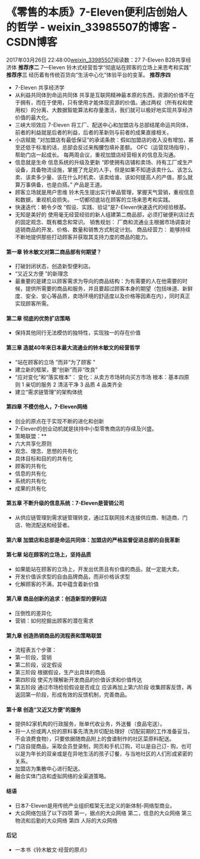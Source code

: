 # 《零售的本质》7-Eleven便利店创始人的哲学 - weixin_33985507的博客 - CSDN博客
2017年03月26日 22:48:00[weixin_33985507](https://me.csdn.net/weixin_33985507)阅读数：27
7-Eleven B2B共享经济体
**推荐序二**
7—Eleven 铃木式经营哲学“彻底站在顾客的立场上来思考和实践”
**推荐序三**
经历着有传统百货向“生活中心化”体验平台的变革。
**推荐序四**
- 7-Eleven 共享经济学
- 从利益共同体到命运共同体
共享是互联网精神最本原的东西，资源的价值不在于拥有，而在于使用，只有使用才能体现资源的价值。通过两权（所有权和使用权）的分离、大数据智能算法和存量激活，我们就可以极好地实现共享经济价值的最大化。
- 三峡大坝效应
7-Eleven 将工厂、配送中心和加盟店与总部结尾命运共同体，前者的利益就是后者的利益，后者的革新则与前者的成果直接相关。
- 小店赋能
“对加盟店有最低保证”的承诺条款：假如加盟店的收入没有增加，甚至还低于标准的话，总部会反过来掏腰包填补差额。
OFC（运营现场指导），帮助门店一起成长。
每两周会议，重视加盟店经营相关的信息及沟通。
- 信息就是生命
信息系统的升级及更新
“即使拥有店铺和卖场、持有工厂或生产设备，具备物流设施，掌握了充足的人手，但是如果不知道该卖什么、该怎么卖、该卖多少量、该在什么时机卖、该卖给谁、该如何提高人的产值，那么就算万事俱备，也是白搭。”
产品是王道。
- 顾客立场就是用户思维
铃木先生提出实行单品管理，掌握天气营销，重视信息和数据，重视机会损失。
一切都彻底站在顾客的立场来思考和实践。
- 快速迭代：朝令夕改
“假设、实践、验证”是7-Eleven快速迭代的经验根基。
- 无知是美好的
使用毫无经营经验的新人组建第二商品部，必须打破便利店过去的固定观念、既有概念和常识。
销售规划：
厂商和流通业主根据市场调查对适销商品的开发、价格、数量和销售方式制定计划。
商品经营力：
能够持续不断地提供那些打动顾客并获取其支持力度的商品的能力。
#### 第一章 铃木敏文对第二商品部有何期望？
- 打破封闭状态，创造新型便利店。
- “又近又方便 ”的新理念
- 最重要的是建立以顾客需求为导向的商品结构：为有需要的人在他需要的时候，提供所需要的商品和服务，并且要超过顾客本身的期望（包括味道、新鲜度、安全、安心等品质，卖场环境的舒适度以及价格等因素在内），同时真正实现顾客所需。
#### 第二章 彻底的优势扩店策略
- 保持其他同行无法模仿的独特性，实现独一的存在价值
#### 第三章 造就40年来日本最大流通业的铃木敏文的经营哲学
- “站在顾客的立场 ”而非“为了顾客 ”
- 建立新的框架，要“创新”而非“改良”
- “应对变化”和“落实根本”：
变化：从卖方市场转向买方市场
根本：基本四原则 1 亲切的服务  2 清洁干净 3 品质 4 品类齐全
- 建立“需求链管理”的架构体统
#### 第四章 不模仿他人，7-Eleven网络
- 创业的原点在于实现不断的进化和创新
- 7-Eleven的创业动机就是扶持中小型零售商店的存续及兴盛。
- 策略联盟：**
- 六大共享化原则
- 观念、理念、思想的共有化
- 具体目标和目的的共有化
- 顾客的共有化
- 信息的共有化
- 系统的共有化
- 成果的共有化
#### 第五章 不断升级的信息系统：7-Eleven是营销公司
- 从供应链管理到需求链管理转变，通过互联网技术连接供应商、制造商、门店、物流配送和经营者。
#### 第六章 加盟店和总部是命运共同体：加盟店的严格监督促进总部的自我革新
#### 第七章 站在顾客的立场上，坚持品质
- 如果能站在顾客的立场上，开发出优质且有价值的商品，就一定能大卖。
- 开发价值诉求型的自由品牌商品，而非价格诉求型
- 化解顾客的不满，其中蕴含着新价值
#### 第八章 商品创新的追求：创造新型的便利店
- 压倒性的差异化
- 营销：如何挖掘出顾客的潜在需求
#### 第九章     创造热销商品的流程表和策略联盟
- 流程表五个步骤：
- 第一阶段，营销
- 第二阶段，设定假设
- 第三阶段 根据假设，生产出具体的商品
- 第四阶段 使买方理解新开发商品的价值诉求和价值传达
- 第五阶段 通过市场检验假设是否成立
应该再加上第六阶段 收集顾客反馈，再返回第一阶段，形成有效的反馈机制，完善商品。
#### 第十章 创造“又近又方便”的服务
- 提供82家机构的行政服务，账单代收业务，外送餐（食品宅送）。
- 将一人份或两人份的原料事先清洗并切配处理好（切配前期的工作准备妥当，不会浪费食物），只要依据随商品附上的食谱制作的社区菜原料配送。
- 门店自提商品，采取会员登录制，网页和手机订购，可以是自己订- 购，也可以是为年长的双亲或是在异地生活的孩子订餐，与当地社区的人们形成紧密的关系。
- 加盟店为集散中心进行配送。
- 融合实体门店和虚拟网络的全渠道策略。
#### 结语
- 日本7-Eleven是用传统产业组织框架无法定义的新体制-网络型商业。
- 大众网络包括了以下四项
第一，据点的大众网络
第二，信息的大众网络
第三 物流和后勤的大众网络
第四 人际的大众网络
#### 后记
- 一本书《铃木敏文·经营的原点》
